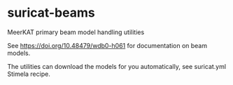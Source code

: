 # suricat-beams
MeerKAT primary beam model handling utilities

See https://doi.org/10.48479/wdb0-h061 for documentation on beam models. 

The utilities can download the models for you automatically, see suricat.yml Stimela recipe.